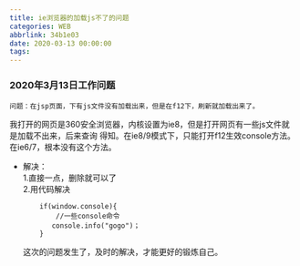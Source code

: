 ```yaml
---
title: ie浏览器的加载js不了的问题
categories: WEB
abbrlink: 34b1e03
date: 2020-03-13 00:00:00
tags:
---
```

###  2020年3月13日工作问题 ###
    问题：在jsp页面，下有js文件没有加载出来，但是在f12下，刷新就加载出来了。        
   <!--more-->
 我打开的网页是360安全浏览器，内核设置为ie8，但是打开网页有一些js文件就是加载不出来，后来查询
 得知。在ie8/9模式下，只能打开f12生效console方法。在ie6/7，根本没有这个方法。  
 - 解决：  
    1.直接一点，删除就可以了   
    2.用代码解决  
    ```
        if(window.console){
            //一些console命令
           console.info("gogo")；
        }
    ```  
   这次的问题发生了，及时的解决，才能更好的锻炼自己。
    